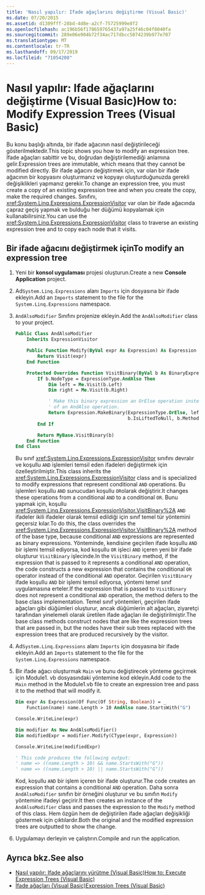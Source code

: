 ```yaml
---
title: 'Nasıl yapılır: Ifade ağaçlarını değiştirme (Visual Basic)'
ms.date: 07/20/2015
ms.assetid: d1309fff-28bd-4d8e-a2cf-75725999e8f2
ms.openlocfilehash: ac196b56f178659765437a97a25f46c04f8040fa
ms.sourcegitcommit: 289e06e904b72f34ac717dbcc5074239b977e707
ms.translationtype: MT
ms.contentlocale: tr-TR
ms.lasthandoff: 09/17/2019
ms.locfileid: "71054208"
---
```

# <a name="how-to-modify-expression-trees-visual-basic"></a><span data-ttu-id="4dd0c-102">Nasıl yapılır: Ifade ağaçlarını değiştirme (Visual Basic)</span><span class="sxs-lookup"><span data-stu-id="4dd0c-102">How to: Modify Expression Trees (Visual Basic)</span></span>

<span data-ttu-id="4dd0c-103">Bu konu başlığı altında, bir ifade ağacının nasıl değiştirileceği gösterilmektedir.</span><span class="sxs-lookup"><span data-stu-id="4dd0c-103">This topic shows you how to modify an expression tree.</span></span> <span data-ttu-id="4dd0c-104">İfade ağaçları sabittir ve bu, doğrudan değiştirilemediği anlamına gelir.</span><span class="sxs-lookup"><span data-stu-id="4dd0c-104">Expression trees are immutable, which means that they cannot be modified directly.</span></span> <span data-ttu-id="4dd0c-105">Bir ifade ağacını değiştirmek için, var olan bir ifade ağacının bir kopyasını oluşturmanız ve kopyayı oluşturduğunuzda gerekli değişiklikleri yapmanız gerekir.</span><span class="sxs-lookup"><span data-stu-id="4dd0c-105">To change an expression tree, you must create a copy of an existing expression tree and when you create the copy, make the required changes.</span></span> <span data-ttu-id="4dd0c-106">Sınıfını, <xref:System.Linq.Expressions.ExpressionVisitor> var olan bir ifade ağacında çapraz geçiş yapmak ve bulduğu her düğümü kopyalamak için kullanabilirsiniz.</span><span class="sxs-lookup"><span data-stu-id="4dd0c-106">You can use the <xref:System.Linq.Expressions.ExpressionVisitor> class to traverse an existing expression tree and to copy each node that it visits.</span></span>

## <a name="to-modify-an-expression-tree"></a><span data-ttu-id="4dd0c-107">Bir ifade ağacını değiştirmek için</span><span class="sxs-lookup"><span data-stu-id="4dd0c-107">To modify an expression tree</span></span>

1. <span data-ttu-id="4dd0c-108">Yeni bir **konsol uygulaması** projesi oluşturun.</span><span class="sxs-lookup"><span data-stu-id="4dd0c-108">Create a new **Console Application** project.</span></span>

2. <span data-ttu-id="4dd0c-109">Ad`System.Linq.Expressions` alanı `Imports` için dosyasına bir ifade ekleyin.</span><span class="sxs-lookup"><span data-stu-id="4dd0c-109">Add an `Imports` statement to the file for the `System.Linq.Expressions` namespace.</span></span>

3. <span data-ttu-id="4dd0c-110">`AndAlsoModifier` Sınıfını projenize ekleyin.</span><span class="sxs-lookup"><span data-stu-id="4dd0c-110">Add the `AndAlsoModifier` class to your project.</span></span>

    ```vb
    Public Class AndAlsoModifier
        Inherits ExpressionVisitor

        Public Function Modify(ByVal expr As Expression) As Expression
            Return Visit(expr)
        End Function

        Protected Overrides Function VisitBinary(ByVal b As BinaryExpression) As Expression
            If b.NodeType = ExpressionType.AndAlso Then
                Dim left = Me.Visit(b.Left)
                Dim right = Me.Visit(b.Right)

                ' Make this binary expression an OrElse operation instead
                ' of an AndAlso operation.
                Return Expression.MakeBinary(ExpressionType.OrElse, left, right, _
                                             b.IsLiftedToNull, b.Method)
            End If

            Return MyBase.VisitBinary(b)
        End Function
    End Class
    ```

    <span data-ttu-id="4dd0c-111">Bu sınıf <xref:System.Linq.Expressions.ExpressionVisitor> sınıfını devralır ve koşullu `AND` işlemleri temsil eden ifadeleri değiştirmek için özelleştirilmiştir.</span><span class="sxs-lookup"><span data-stu-id="4dd0c-111">This class inherits the <xref:System.Linq.Expressions.ExpressionVisitor> class and is specialized to modify expressions that represent conditional `AND` operations.</span></span> <span data-ttu-id="4dd0c-112">Bu işlemleri koşullu `AND` sunucudan koşullu `OR`olarak değiştirir.</span><span class="sxs-lookup"><span data-stu-id="4dd0c-112">It changes these operations from a conditional `AND` to a conditional `OR`.</span></span> <span data-ttu-id="4dd0c-113">Bunu yapmak için, koşullu <xref:System.Linq.Expressions.ExpressionVisitor.VisitBinary%2A> `AND` ifadeler ikili ifadeler olarak temsil edildiği için sınıf temel tür yöntemini geçersiz kılar.</span><span class="sxs-lookup"><span data-stu-id="4dd0c-113">To do this, the class overrides the <xref:System.Linq.Expressions.ExpressionVisitor.VisitBinary%2A> method of the base type, because conditional `AND` expressions are represented as binary expressions.</span></span> <span data-ttu-id="4dd0c-114">Yönteminde, kendisine geçirilen ifade koşullu `AND` bir işlemi temsil ediyorsa, kod koşullu `OR` işleci `AND` içeren yeni bir ifade oluşturur `VisitBinary` işlecinde.</span><span class="sxs-lookup"><span data-stu-id="4dd0c-114">In the `VisitBinary` method, if the expression that is passed to it represents a conditional `AND` operation, the code constructs a new expression that contains the conditional `OR` operator instead of the conditional `AND` operator.</span></span> <span data-ttu-id="4dd0c-115">Geçirilen `VisitBinary` ifade koşullu `AND` bir işlemi temsil ediyorsa, yöntemi temel sınıf uygulamasına erteler.</span><span class="sxs-lookup"><span data-stu-id="4dd0c-115">If the expression that is passed to `VisitBinary` does not represent a conditional `AND` operation, the method defers to the base class implementation.</span></span> <span data-ttu-id="4dd0c-116">Temel sınıf yöntemleri, geçirilen ifade ağaçları gibi düğümleri oluşturur, ancak düğümlerin alt ağaçları, ziyaretçi tarafından yinelemeli olarak üretilen ifade ağaçları ile değiştirilmiştir.</span><span class="sxs-lookup"><span data-stu-id="4dd0c-116">The base class methods construct nodes that are like the expression trees that are passed in, but the nodes have their sub trees replaced with the expression trees that are produced recursively by the visitor.</span></span>

4. <span data-ttu-id="4dd0c-117">Ad`System.Linq.Expressions` alanı `Imports` için dosyasına bir ifade ekleyin.</span><span class="sxs-lookup"><span data-stu-id="4dd0c-117">Add an `Imports` statement to the file for the `System.Linq.Expressions` namespace.</span></span>

5. <span data-ttu-id="4dd0c-118">Bir ifade ağacı oluşturmak `Main` ve bunu değiştirecek yönteme geçirmek için Module1. vb dosyasındaki yöntemine kod ekleyin.</span><span class="sxs-lookup"><span data-stu-id="4dd0c-118">Add code to the `Main` method in the Module1.vb file to create an expression tree and pass it to the method that will modify it.</span></span>

    ```vb
    Dim expr As Expression(Of Func(Of String, Boolean)) = _
        Function(name) name.Length > 10 AndAlso name.StartsWith("G")

    Console.WriteLine(expr)

    Dim modifier As New AndAlsoModifier()
    Dim modifiedExpr = modifier.Modify(CType(expr, Expression))

    Console.WriteLine(modifiedExpr)

    ' This code produces the following output:
    ' name => ((name.Length > 10) && name.StartsWith("G"))
    ' name => ((name.Length > 10) || name.StartsWith("G"))
    ```

    <span data-ttu-id="4dd0c-119">Kod, koşullu `AND` bir işlem içeren bir ifade oluşturur.</span><span class="sxs-lookup"><span data-stu-id="4dd0c-119">The code creates an expression that contains a conditional `AND` operation.</span></span> <span data-ttu-id="4dd0c-120">Daha sonra `AndAlsoModifier` sınıfın bir örneğini oluşturur ve bu sınıfın `Modify` yöntemine ifadeyi geçirir.</span><span class="sxs-lookup"><span data-stu-id="4dd0c-120">It then creates an instance of the `AndAlsoModifier` class and passes the expression to the `Modify` method of this class.</span></span> <span data-ttu-id="4dd0c-121">Hem özgün hem de değiştirilen ifade ağaçları değişikliği göstermek için çıktılardır.</span><span class="sxs-lookup"><span data-stu-id="4dd0c-121">Both the original and the modified expression trees are outputted to show the change.</span></span>

6. <span data-ttu-id="4dd0c-122">Uygulamayı derleyin ve çalıştırın.</span><span class="sxs-lookup"><span data-stu-id="4dd0c-122">Compile and run the application.</span></span>

## <a name="see-also"></a><span data-ttu-id="4dd0c-123">Ayrıca bkz.</span><span class="sxs-lookup"><span data-stu-id="4dd0c-123">See also</span></span>

- [<span data-ttu-id="4dd0c-124">Nasıl yapılır: Ifade ağaçlarını yürütme (Visual Basic)</span><span class="sxs-lookup"><span data-stu-id="4dd0c-124">How to: Execute Expression Trees (Visual Basic)</span></span>](../../../../visual-basic/programming-guide/concepts/expression-trees/how-to-execute-expression-trees.md)
- [<span data-ttu-id="4dd0c-125">İfade ağaçları (Visual Basic)</span><span class="sxs-lookup"><span data-stu-id="4dd0c-125">Expression Trees (Visual Basic)</span></span>](../../../../visual-basic/programming-guide/concepts/expression-trees/index.md)
